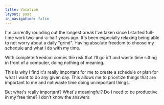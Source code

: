 ```yaml
---
title: Vacation
layout: post
in_navigation: false
---
```


I'm currently rounding out the longest break I've taken since I started full-time work two-and-a-half years ago. It's been especially relaxing being able to not worry about a daily "grind". Having absolute freedom to choose my schedule and what I do with my time.

With complete freedom comes the risk that I'll go off and waste time sitting in front of a computer, doing nothing of meaning.

This is why I find it's really important for me to create a schedule or plan for what I want to do any given day. This allows me to prioritize things that are important to me and not waste time doing unimportant things.

But what's really important? What's meaningful? Do I need to be productive in my free time? I don't know the answers.
